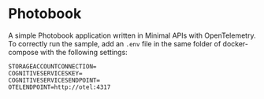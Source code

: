 # Photobook
A simple Photobook application written in Minimal APIs with OpenTelemetry. To correctly run the sample, add an `.env` file in the same folder of docker-compose with the following settings:

```
STORAGEACCOUNTCONNECTION=
COGNITIVESERVICESKEY=
COGNITIVESERVICESENDPOINT=
OTELENDPOINT=http://otel:4317
```

